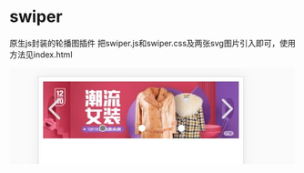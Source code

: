 # swiper
原生js封装的轮播图插件
把swiper.js和swiper.css及两张svg图片引入即可，使用方法见index.html

 ![image](https://github.com/sanmiaomiao/swiper/blob/master/%E6%95%88%E6%9E%9C%E5%9B%BE.JPG)
